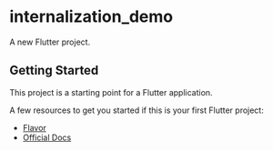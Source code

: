 # internalization_demo

A new Flutter project.

## Getting Started

This project is a starting point for a Flutter application.

A few resources to get you started if this is your first Flutter project:

- [Flavor](https://dev.to/oskang09/flavoring-in-flutter-2an2)
- [Official Docs](https://flutter.dev/docs/deployment/flavors)


